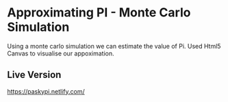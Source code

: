 # Approximating PI - Monte Carlo Simulation

Using a monte carlo simulation we can estimate the value of Pi. 
Used Html5 Canvas to visualise our appoximation.

## Live Version
https://paskypi.netlify.com/

